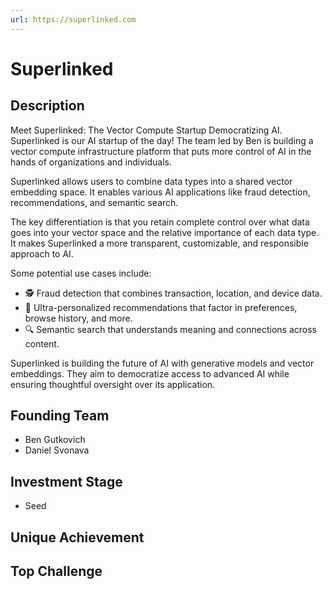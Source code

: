 ```yaml
---
url: https://superlinked.com
---
```

# Superlinked
## Description
Meet Superlinked: The Vector Compute Startup Democratizing AI. Superlinked is our AI startup of the day! The team led by Ben is building a vector compute infrastructure platform that puts more control of AI in the hands of organizations and individuals.

Superlinked allows users to combine data types into a shared vector embedding space. It enables various AI applications like fraud detection, recommendations, and semantic search.

The key differentiation is that you retain complete control over what data goes into your vector space and the relative importance of each data type. It makes Superlinked a more transparent, customizable, and responsible approach to AI.

Some potential use cases include:
- 🕵️ Fraud detection that combines transaction, location, and device data.
- 🎯 Ultra-personalized recommendations that factor in preferences, browse history, and more.
- 🔍 Semantic search that understands meaning and connections across content.

Superlinked is building the future of AI with generative models and vector embeddings. They aim to democratize access to advanced AI while ensuring thoughtful oversight over its application.

## Founding Team
- Ben Gutkovich
- Daniel Svonava

## Investment Stage
- Seed

## Unique Achievement
## Top Challenge
